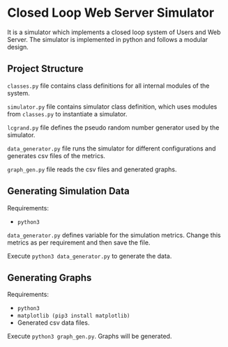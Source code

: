 # Closed Loop Web Server Simulator
It is a simulator which implements a closed loop system of Users and Web Server. The simulator is implemented in python and follows a modular design.

## Project Structure
`classes.py` file contains class definitions for all internal modules of the system.

`simulator.py` file contains simulator class definition, which uses modules from `classes.py` to instantiate a simulator.

`lcgrand.py` file defines the pseudo random number generator used by the simulator.

`data_generator.py` file runs the simulator for different configurations and generates csv files of the metrics.

`graph_gen.py` file reads the csv files and generated graphs.

## Generating Simulation Data
Requirements: 
 - `python3`

`data_generator.py` defines variable for the simulation metrics. Change this metrics as per requirement and then save the file.

Execute `python3 data_generator.py` to generate the data.

## Generating Graphs
Requirements: 
 - `python3`
 - `matplotlib (pip3 install matplotlib)`
 - Generated csv data files.

Execute `python3 graph_gen.py`. Graphs will be generated.
